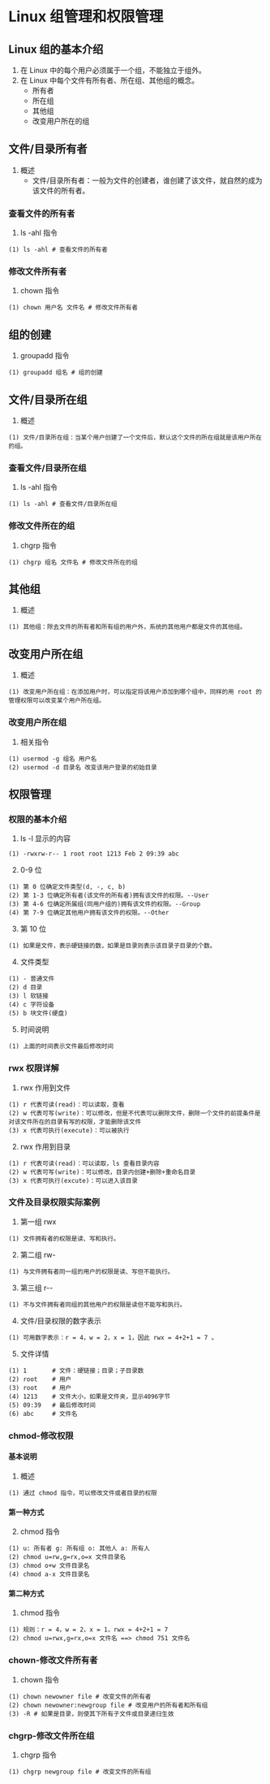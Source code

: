 # Linux 组管理和权限管理
## Linux 组的基本介绍
1. 在 Linux 中的每个用户必须属于一个组，不能独立于组外。
2. 在 Linux 中每个文件有所有者、所在组、其他组的概念。
    - 所有者
    - 所在组
    - 其他组
    - 改变用户所在的组

## 文件/目录所有者
1. 概述
    - 文件/目录所有者：一般为文件的创建者，谁创建了该文件，就自然的成为该文件的所有者。

### 查看文件的所有者
1. ls -ahl 指令
```
(1) ls -ahl # 查看文件的所有者
```

### 修改文件所有者
1. chown 指令
```
(1) chown 用户名 文件名 # 修改文件所有者
``` 

## 组的创建
1. groupadd 指令
```
(1) groupadd 组名 # 组的创建
```

## 文件/目录所在组
1. 概述
```
(1) 文件/目录所在组：当某个用户创建了一个文件后，默认这个文件的所在组就是该用户所在的组。
```

### 查看文件/目录所在组
1. ls -ahl 指令
```
(1) ls -ahl # 查看文件/目录所在组
```

### 修改文件所在的组
1. chgrp 指令
```
(1) chgrp 组名 文件名 # 修改文件所在的组
```

## 其他组
1. 概述
```
(1) 其他组：除去文件的所有者和所有组的用户外，系统的其他用户都是文件的其他组。
```

## 改变用户所在组
1. 概述
```
(1) 改变用户所在组：在添加用户时，可以指定将该用户添加到哪个组中，同样的用 root 的管理权限可以改变某个用户所在组。
```

### 改变用户所在组
1. 相关指令
```
(1) usermod -g 组名 用户名
(2) usermod -d 目录名 改变该用户登录的初始目录
```

## 权限管理
### 权限的基本介绍
1. ls -l 显示的内容
```
(1) -rwxrw-r-- 1 root root 1213 Feb 2 09:39 abc
```
2. 0-9 位
```
(1) 第 0 位确定文件类型(d, -, c, b)
(2) 第 1-3 位确定所有者(该文件的所有者)拥有该文件的权限。--User
(3) 第 4-6 位确定所属组(同用户组的)拥有该文件的权限。--Group
(4) 第 7-9 位确定其他用户拥有该文件的权限。--Other
```
3. 第 10 位
```
(1) 如果是文件，表示硬链接的数，如果是目录则表示该目录子目录的个数。
```
4. 文件类型
```
(1) - 普通文件
(2) d 目录
(3) l 软链接
(4) c 字符设备
(5) b 块文件(硬盘)
```
5. 时间说明
```
(1) 上面的时间表示文件最后修改时间
```

### rwx 权限详解
1. rwx 作用到文件
```
(1) r 代表可读(read)：可以读取，查看
(2) w 代表可写(write)：可以修改，但是不代表可以删除文件，删除一个文件的前提条件是对该文件所在的目录有写的权限，才能删除该文件
(3) x 代表可执行(execute)：可以被执行
```

2. rwx 作用到目录
```
(1) r 代表可读(read)：可以读取，ls 查看目录内容
(2) w 代表可写(write)：可以修改，目录内创建+删除+重命名目录
(3) x 代表可执行(excute)：可以进入该目录
```

### 文件及目录权限实际案例
1. 第一组 rwx
```
(1) 文件拥有者的权限是读、写和执行。
```
2. 第二组 rw-
```
(1) 与文件拥有者同一组的用户的权限是读、写但不能执行。
```
3. 第三组 r--
```
(1) 不与文件拥有者同组的其他用户的权限是读但不能写和执行。
```
4. 文件/目录权限的数字表示
```
(1) 可用数字表示：r = 4，w = 2，x = 1，因此 rwx = 4+2+1 = 7 。
```
5. 文件详情
```
(1) 1       # 文件：硬链接；目录；子目录数
(2) root    # 用户
(3) root    # 用户
(4) 1213    # 文件大小，如果是文件夹，显示4096字节
(5) 09:39   # 最后修改时间
(6) abc     # 文件名
```

### chmod-修改权限
#### 基本说明
1. 概述
```
(1) 通过 chmod 指令，可以修改文件或者目录的权限
```
#### 第一种方式
2. chmod 指令
```
(1) u: 所有者 g: 所有组 o: 其他人 a: 所有人
(2) chmod u=rw,g=rx,o=x 文件目录名
(3) chmod o+w 文件目录名
(4) chmod a-x 文件目录名
```

#### 第二种方式
1. chmod 指令
```
(1) 规则：r = 4，w = 2，x = 1，rwx = 4+2+1 = 7
(2) chmod u=rwx,g=rx,o=x 文件名 ==> chmod 751 文件名
```

### chown-修改文件所有者
1. chown 指令
```
(1) chown newowner file # 改变文件的所有者
(2) chown newowner:newgroup file # 改变用户的所有者和所有组
(3) -R # 如果是目录，则使其下所有子文件或目录递归生效
```

### chgrp-修改文件所在组
1. chgrp 指令
```
(1) chgrp newgroup file # 改变文件的所有组
```
